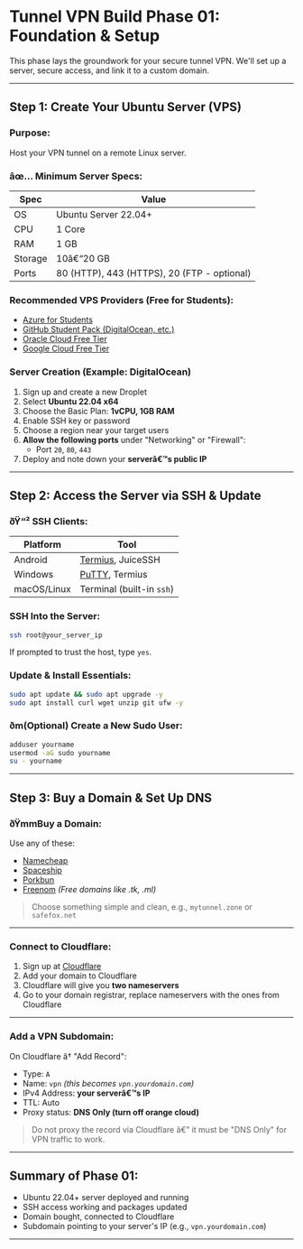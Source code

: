 
# Tunnel VPN Build  Phase 01: Foundation & Setup

This phase lays the groundwork for your secure tunnel VPN. We'll set up a server, secure access, and link it to a custom domain.

---

## Step 1: Create Your Ubuntu Server (VPS)

### Purpose:
Host your VPN tunnel on a remote Linux server.

### âœ… Minimum Server Specs:
| Spec     | Value            |
|----------|------------------|
| OS       | Ubuntu Server 22.04+ |
| CPU      | 1 Core           |
| RAM      | 1 GB             |
| Storage  | 10â€“20 GB         |
| Ports    | 80 (HTTP), 443 (HTTPS), 20 (FTP - optional) |

### Recommended VPS Providers (Free for Students):
- [Azure for Students](https://azure.microsoft.com/en-us/free/students/)
- [GitHub Student Pack (DigitalOcean, etc.)](https://education.github.com/pack)
- [Oracle Cloud Free Tier](https://www.oracle.com/cloud/free/)
- [Google Cloud Free Tier](https://cloud.google.com/free)

### Server Creation (Example: DigitalOcean)
1. Sign up and create a new Droplet
2. Select **Ubuntu 22.04 x64**
3. Choose the Basic Plan: **1vCPU, 1GB RAM**
4. Enable SSH key or password
5. Choose a region near your target users
6. **Allow the following ports** under "Networking" or "Firewall":
   - Port `20`, `80`, `443`
7. Deploy and note down your **serverâ€™s public IP**

---

## Step 2: Access the Server via SSH & Update

### ðŸ“² SSH Clients:
| Platform | Tool        |
|----------|-------------|
| Android  | [Termius](https://termius.com/), JuiceSSH |
| Windows  | [PuTTY](https://www.putty.org/), Termius |
| macOS/Linux | Terminal (built-in `ssh`) |

### SSH Into the Server:
```bash
ssh root@your_server_ip
```

If prompted to trust the host, type `yes`.

### Update & Install Essentials:
```bash
sudo apt update && sudo apt upgrade -y
sudo apt install curl wget unzip git ufw -y
```

### ðm(Optional) Create a New Sudo User:
```bash
adduser yourname
usermod -aG sudo yourname
su - yourname
```

---

## Step 3: Buy a Domain & Set Up DNS

### ðŸmmBuy a Domain:
Use any of these:
- [Namecheap](https://namecheap.com)
- [Spaceship](https://spaceship.com)
- [Porkbun](https://porkbun.com)
- [Freenom](https://freenom.com) *(Free domains like .tk, .ml)*

> Choose something simple and clean, e.g., `mytunnel.zone` or `safefox.net`

---

### Connect to Cloudflare:
1. Sign up at [Cloudflare](https://cloudflare.com)
2. Add your domain to Cloudflare
3. Cloudflare will give you **two nameservers**
4. Go to your domain registrar, replace nameservers with the ones from Cloudflare

---

### Add a VPN Subdomain:
On Cloudflare â† "Add Record":
- Type: `A`
- Name: `vpn` *(this becomes `vpn.yourdomain.com`)*
- IPv4 Address: **your serverâ€™s IP**
- TTL: Auto
- Proxy status: **DNS Only (turn off orange cloud)**

>Do not proxy the record via Cloudflare â€” it must be "DNS Only" for VPN traffic to work.

---

## Summary of Phase 01:

- Ubuntu 22.04+ server deployed and running
- SSH access working and packages updated
- Domain bought, connected to Cloudflare
- Subdomain pointing to your server's IP (e.g., `vpn.yourdomain.com`)

---

